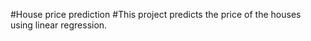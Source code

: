 #House price prediction 
#This project predicts the price of the houses using  linear regression.
     
  
